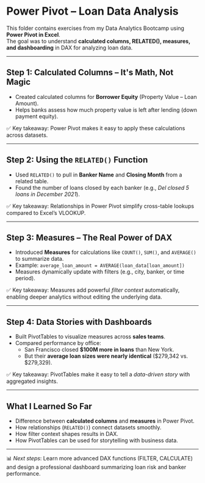 # Power Pivot – Loan Data Analysis

This folder contains exercises from my Data Analytics Bootcamp using **Power Pivot in Excel**.  
The goal was to understand **calculated columns, RELATED(), measures, and dashboarding** in DAX for analyzing loan data.

---

## Step 1: Calculated Columns – It's Math, Not Magic
- Created calculated columns for **Borrower Equity** (Property Value – Loan Amount).  
- Helps banks assess how much property value is left after lending (down payment equity).  

✅ Key takeaway: Power Pivot makes it easy to apply these calculations across datasets.

---

## Step 2: Using the `RELATED()` Function
- Used `RELATED()` to pull in **Banker Name** and **Closing Month** from a related table.  
- Found the number of loans closed by each banker (e.g., *Del closed 5 loans in December 2021*).  

✅ Key takeaway: Relationships in Power Pivot simplify cross-table lookups compared to Excel’s VLOOKUP.

---

## Step 3: Measures – The Real Power of DAX
- Introduced **Measures** for calculations like `COUNT()`, `SUM()`, and `AVERAGE()` to summarize data.  
- Example: `average_loan_amount = AVERAGE(loan_data[loan_amount])`  
- Measures dynamically update with filters (e.g., city, banker, or time period).  

✅ Key takeaway: Measures add powerful *filter context* automatically, enabling deeper analytics without editing the underlying data.

---

## Step 4: Data Stories with Dashboards
- Built PivotTables to visualize measures across **sales teams**.  
- Compared performance by office:
  - San Francisco closed **$100M more in loans** than New York.  
  - But their **average loan sizes were nearly identical** ($279,342 vs. $279,329).  

✅ Key takeaway: PivotTables make it easy to tell a *data-driven story* with aggregated insights.

---

## What I Learned So Far
- Difference between **calculated columns** and **measures** in Power Pivot.  
- How relationships (`RELATED()`) connect datasets smoothly.  
- How filter context shapes results in DAX.  
- How PivotTables can be used for storytelling with business data.

---

📊 *Next steps*: Learn more advanced DAX functions (FILTER, CALCULATE) and design a professional dashboard summarizing loan risk and banker performance.
